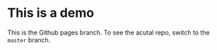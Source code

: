 # This is a demo
This is the Github pages branch. To see the acutal repo, switch to the `master` branch.
